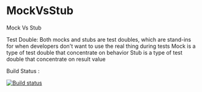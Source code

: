 # MockVsStub
Mock Vs Stub


Test Double:
	Both mocks and stubs are test doubles, which are stand-ins for when developers don't want to use the real thing during tests
		Mock is a type of test double that concentrate on behavior
		Stub is a type of test double that concentrate on result value 
	
	

Build Status :


[![Build status](https://ci.appveyor.com/api/projects/status/j8vc1w0gws0ygjps?svg=true)](https://ci.appveyor.com/project/Balirezaei/mockvsstub)

